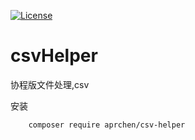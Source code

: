 [![License](https://img.shields.io/badge/license-Apache%202-4EB1BA.svg?style=flat-square)](https://www.apache.org/licenses/LICENSE-2.0.html)
# csvHelper

协程版文件处理,csv

 安装
```
    composer require aprchen/csv-helper
    
```
